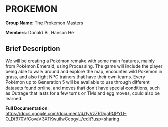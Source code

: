 # PROKEMON
**Group Name**: The Prokémon Masters

**Members**: Donald Bi, Hanson He

## Brief Description ##
We will be creating a Pokémon remake with some main features, mainly from Pokémon Emerald, using Processing. The game will include the player being able to walk around and explore the map, encounter wild Pokémon in grass, and also fight NPC trainers that have their own teams. Every Pokémon up to Generation 5 will be available to use through different datasets found online, and moves that don't have special conditions, such as Outrage that lasts for a few turns or TMs and egg moves, could also be learned.

**Full Documentation**:  
https://docs.google.com/document/d/1yVzZRDgaRQPYU-O_Df970VfCovaV3XTKwuiIwCcpgyU/edit?usp=sharing

